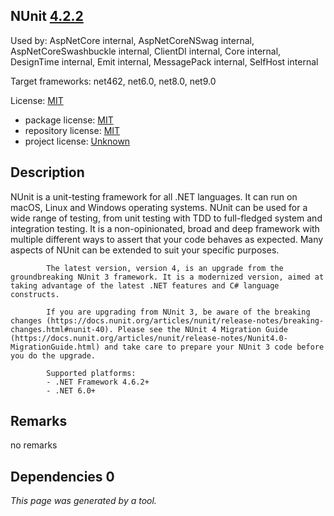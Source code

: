 NUnit [4.2.2](https://www.nuget.org/packages/NUnit/4.2.2)
--------------------

Used by: AspNetCore internal, AspNetCoreNSwag internal, AspNetCoreSwashbuckle internal, ClientDI internal, Core internal, DesignTime internal, Emit internal, MessagePack internal, SelfHost internal

Target frameworks: net462, net6.0, net8.0, net9.0

License: [MIT](../../../../licenses/mit) 

- package license: [MIT](https://licenses.nuget.org/MIT) 
- repository license: [MIT](https://github.com/nunit/nunit) 
- project license: [Unknown](https://nunit.org/) 

Description
-----------
NUnit is a unit-testing framework for all .NET languages.
            It can run on macOS, Linux and Windows operating systems.
            NUnit can be used for a wide range of testing, from unit testing with TDD to full-fledged system and integration testing.
            It is a non-opinionated, broad and deep framework with multiple different ways to assert that your code behaves as expected. Many aspects of NUnit can be extended to suit your specific purposes.

            The latest version, version 4, is an upgrade from the groundbreaking NUnit 3 framework. It is a modernized version, aimed at taking advantage of the latest .NET features and C# language constructs.

            If you are upgrading from NUnit 3, be aware of the breaking changes (https://docs.nunit.org/articles/nunit/release-notes/breaking-changes.html#nunit-40). Please see the NUnit 4 Migration Guide (https://docs.nunit.org/articles/nunit/release-notes/Nunit4.0-MigrationGuide.html) and take care to prepare your NUnit 3 code before you do the upgrade.

            Supported platforms:
            - .NET Framework 4.6.2+
            - .NET 6.0+

Remarks
-----------
no remarks


Dependencies 0
-----------


*This page was generated by a tool.*